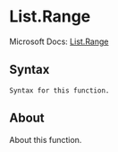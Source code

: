 ---
---

# List.Range

Microsoft Docs: [List.Range](https://docs.microsoft.com/en-us/powerquery-m/list-range)

## Syntax

```powerquery-m
Syntax for this function.
```

## About

About this function.

